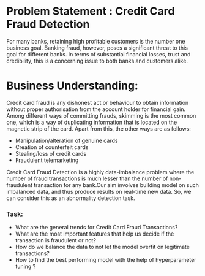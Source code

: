# Problem Statement : Credit Card Fraud Detection
For many banks, retaining high profitable customers is the number one business goal. Banking fraud, however, poses a significant threat to this goal for different banks. In terms of substantial financial losses, trust and credibility, this is a concerning issue to both banks and customers alike.

# Business Understanding: 
Credit card fraud is any dishonest act or behaviour to obtain information without proper authorisation from the account holder for financial gain. Among different ways of committing frauds, skimming is the most common one, which is a way of duplicating information that is located on the magnetic strip of the card. Apart from this, the other ways are as follows:

- Manipulation/alteration of genuine cards
- Creation of counterfeit cards
- Stealing/loss of credit cards
- Fraudulent telemarketing

Credit Card Fraud Detection is a highly data-imbalance problem where the number of fraud transactions is much lesser than the number of non-fraudulent transaction for any bank.Our aim involves building model on such imbalanced data, and thus produce results on real-time new data. So, we can consider this as an abnormality detection task.

### Task:

- What are the general trends for Credit Card Fraud Transactions?
- What are the most important features that help us decide if the transaction is fraudulent or not?
- How do we balance the data to not let the model overfit on legitimate transactions?
- How to find the best performing model with the help of hyperparameter tuning ?
